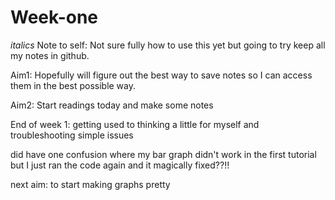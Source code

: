 # Week-one

*italics* Note to self: Not sure fully how to use this yet but going to try keep all my notes in github.

Aim1: Hopefully will figure out the best way to save notes so I can access them in the best possible way. 

Aim2: Start readings today and make some notes


End of week 1: getting used to thinking a little for myself and troubleshooting simple issues

did have one confusion where my bar graph didn't work in the first tutorial but I just ran the code again and it magically fixed??!!

next aim: to start making graphs pretty 
